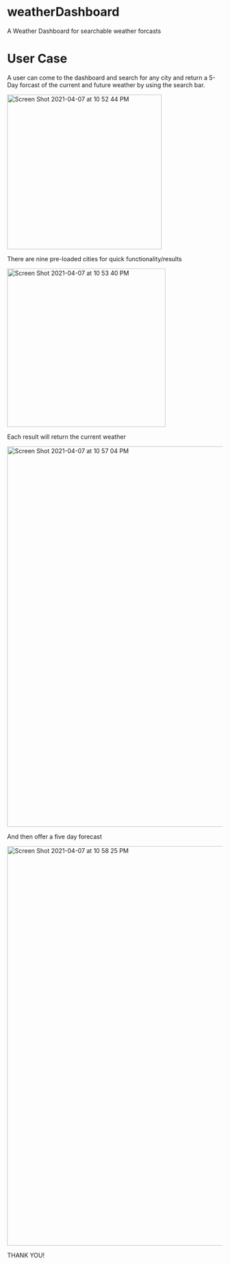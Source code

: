 # weatherDashboard
A Weather Dashboard for searchable weather forcasts

# User Case
A user can come to the dashboard and search for any city and return a 5-Day forcast of the current and future weather by using the search bar.

<img width="361" alt="Screen Shot 2021-04-07 at 10 52 44 PM" src="https://user-images.githubusercontent.com/77699412/113961395-fb116380-97f3-11eb-9c9c-44d413404f7d.png">

There are nine pre-loaded cities for quick functionality/results

<img width="370" alt="Screen Shot 2021-04-07 at 10 53 40 PM" src="https://user-images.githubusercontent.com/77699412/113961465-1a0ff580-97f4-11eb-979f-6bff2da74b77.png">

Each result will return the current weather

<img width="888" alt="Screen Shot 2021-04-07 at 10 57 04 PM" src="https://user-images.githubusercontent.com/77699412/113961793-9571a700-97f4-11eb-955d-824809dfc9d1.png">

And then offer a five day forecast

<img width="932" alt="Screen Shot 2021-04-07 at 10 58 25 PM" src="https://user-images.githubusercontent.com/77699412/113961903-c8b43600-97f4-11eb-8219-f83e3f167cbb.png">

THANK YOU!
